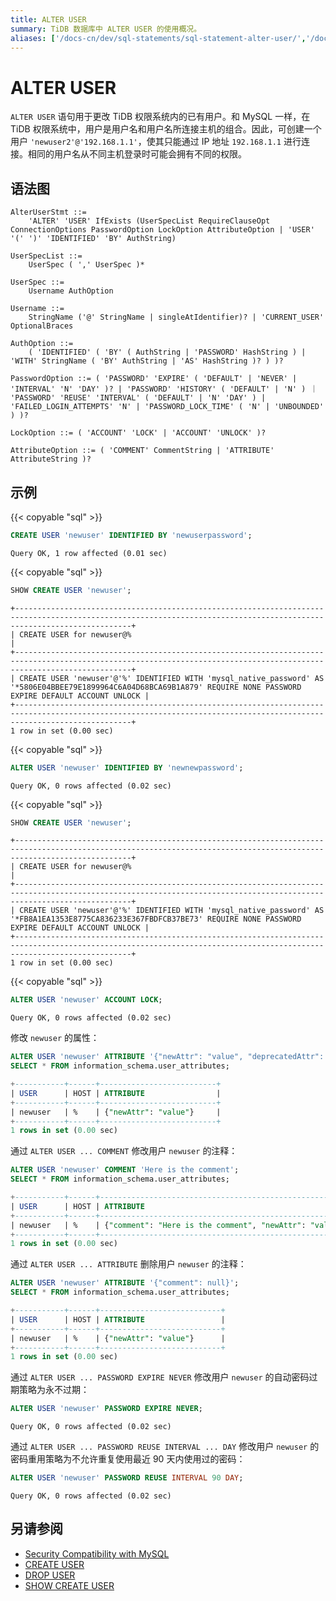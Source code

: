 ```yaml
---
title: ALTER USER
summary: TiDB 数据库中 ALTER USER 的使用概况。
aliases: ['/docs-cn/dev/sql-statements/sql-statement-alter-user/','/docs-cn/dev/reference/sql/statements/alter-user/']
---
```


# ALTER USER

`ALTER USER` 语句用于更改 TiDB 权限系统内的已有用户。和 MySQL 一样，在 TiDB 权限系统中，用户是用户名和用户名所连接主机的组合。因此，可创建一个用户 `'newuser2'@'192.168.1.1'`，使其只能通过 IP 地址 `192.168.1.1` 进行连接。相同的用户名从不同主机登录时可能会拥有不同的权限。

## 语法图

```ebnf+diagram
AlterUserStmt ::=
    'ALTER' 'USER' IfExists (UserSpecList RequireClauseOpt ConnectionOptions PasswordOption LockOption AttributeOption | 'USER' '(' ')' 'IDENTIFIED' 'BY' AuthString)

UserSpecList ::=
    UserSpec ( ',' UserSpec )*

UserSpec ::=
    Username AuthOption

Username ::=
    StringName ('@' StringName | singleAtIdentifier)? | 'CURRENT_USER' OptionalBraces

AuthOption ::=
    ( 'IDENTIFIED' ( 'BY' ( AuthString | 'PASSWORD' HashString ) | 'WITH' StringName ( 'BY' AuthString | 'AS' HashString )? ) )?

PasswordOption ::= ( 'PASSWORD' 'EXPIRE' ( 'DEFAULT' | 'NEVER' | 'INTERVAL' 'N' 'DAY' )? | 'PASSWORD' 'HISTORY' ( 'DEFAULT' | 'N' ) ｜ 'PASSWORD' 'REUSE' 'INTERVAL' ( 'DEFAULT' | 'N' 'DAY' ) | 'FAILED_LOGIN_ATTEMPTS' 'N' | 'PASSWORD_LOCK_TIME' ( 'N' | 'UNBOUNDED' ) )?

LockOption ::= ( 'ACCOUNT' 'LOCK' | 'ACCOUNT' 'UNLOCK' )?

AttributeOption ::= ( 'COMMENT' CommentString | 'ATTRIBUTE' AttributeString )?
```

## 示例

{{< copyable "sql" >}}

```sql
CREATE USER 'newuser' IDENTIFIED BY 'newuserpassword';
```

```
Query OK, 1 row affected (0.01 sec)
```

{{< copyable "sql" >}}

```sql
SHOW CREATE USER 'newuser';
```

```
+----------------------------------------------------------------------------------------------------------------------------------------------------------------------+
| CREATE USER for newuser@%                                                                                                                                            |
+----------------------------------------------------------------------------------------------------------------------------------------------------------------------+
| CREATE USER 'newuser'@'%' IDENTIFIED WITH 'mysql_native_password' AS '*5806E04BBEE79E1899964C6A04D68BCA69B1A879' REQUIRE NONE PASSWORD EXPIRE DEFAULT ACCOUNT UNLOCK |
+----------------------------------------------------------------------------------------------------------------------------------------------------------------------+
1 row in set (0.00 sec)
```

{{< copyable "sql" >}}

```sql
ALTER USER 'newuser' IDENTIFIED BY 'newnewpassword';
```

```
Query OK, 0 rows affected (0.02 sec)
```

{{< copyable "sql" >}}

```sql
SHOW CREATE USER 'newuser';
```

```
+----------------------------------------------------------------------------------------------------------------------------------------------------------------------+
| CREATE USER for newuser@%                                                                                                                                            |
+----------------------------------------------------------------------------------------------------------------------------------------------------------------------+
| CREATE USER 'newuser'@'%' IDENTIFIED WITH 'mysql_native_password' AS '*FB8A1EA1353E8775CA836233E367FBDFCB37BE73' REQUIRE NONE PASSWORD EXPIRE DEFAULT ACCOUNT UNLOCK |
+----------------------------------------------------------------------------------------------------------------------------------------------------------------------+
1 row in set (0.00 sec)
```

{{< copyable "sql" >}}

```sql
ALTER USER 'newuser' ACCOUNT LOCK;
```

```
Query OK, 0 rows affected (0.02 sec)
```

修改 `newuser` 的属性：

```sql
ALTER USER 'newuser' ATTRIBUTE '{"newAttr": "value", "deprecatedAttr": null}';
SELECT * FROM information_schema.user_attributes;
```

```sql
+-----------+------+--------------------------+
| USER      | HOST | ATTRIBUTE                |
+-----------+------+--------------------------+
| newuser   | %    | {"newAttr": "value"}     |
+-----------+------+--------------------------+
1 rows in set (0.00 sec)
```

通过 `ALTER USER ... COMMENT` 修改用户 `newuser` 的注释：

```sql
ALTER USER 'newuser' COMMENT 'Here is the comment';
SELECT * FROM information_schema.user_attributes;
```

```sql
+-----------+------+--------------------------------------------------------+
| USER      | HOST | ATTRIBUTE                                              |
+-----------+------+--------------------------------------------------------+
| newuser   | %    | {"comment": "Here is the comment", "newAttr": "value"} |
+-----------+------+--------------------------------------------------------+
1 rows in set (0.00 sec)
```

通过 `ALTER USER ... ATTRIBUTE` 删除用户 `newuser` 的注释：

```sql
ALTER USER 'newuser' ATTRIBUTE '{"comment": null}';
SELECT * FROM information_schema.user_attributes;
```

```sql
+-----------+------+---------------------------+
| USER      | HOST | ATTRIBUTE                 |
+-----------+------+---------------------------+
| newuser   | %    | {"newAttr": "value"}      |
+-----------+------+---------------------------+
1 rows in set (0.00 sec)
```

通过 `ALTER USER ... PASSWORD EXPIRE NEVER` 修改用户 `newuser` 的自动密码过期策略为永不过期：

```sql
ALTER USER 'newuser' PASSWORD EXPIRE NEVER;
```

```
Query OK, 0 rows affected (0.02 sec)
```

通过 `ALTER USER ... PASSWORD REUSE INTERVAL ... DAY` 修改用户 `newuser` 的密码重用策略为不允许重复使用最近 90 天内使用过的密码：

```sql
ALTER USER 'newuser' PASSWORD REUSE INTERVAL 90 DAY;
```

```
Query OK, 0 rows affected (0.02 sec)
```

## 另请参阅

* [Security Compatibility with MySQL](/security-compatibility-with-mysql.md)
* [CREATE USER](/sql-statements/sql-statement-create-user.md)
* [DROP USER](/sql-statements/sql-statement-drop-user.md)
* [SHOW CREATE USER](/sql-statements/sql-statement-show-create-user.md)
